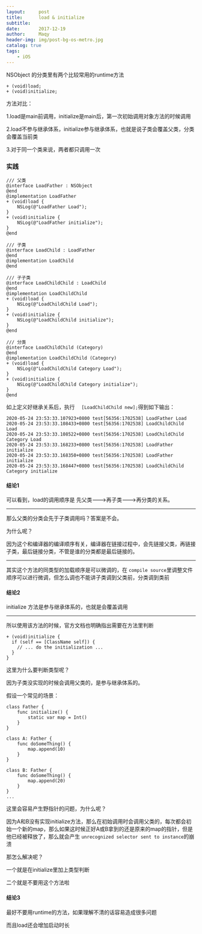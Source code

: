 ```yaml
---
layout:     post
title:      load & initialize
subtitle:   
date:       2017-12-19
author:     Maqy
header-img: img/post-bg-os-metro.jpg
catalog: true
tags:
    - iOS
---
```


NSObject 的分类里有两个比较常用的runtime方法

```
+ (void)load;
+ (void)initialize; 
```

方法对比：

1.load是main前调用，initialize是main后，第一次初始调用对象方法的时候调用

2.load不参与继承体系，initialize参与继承体系，也就是说子类会覆盖父类，分类会覆盖当前类

3.对于同一个类来说，两者都只调用一次



### 实践

```
/// 父类
@interface LoadFather : NSObject
@end
@implementation LoadFather
+ (void)load {
    NSLog(@"LoadFather Load");
}
+ (void)initialize {
    NSLog(@"LoadFather initialize");
}
@end

/// 子类
@interface LoadChild : LoadFather
@end
@implementation LoadChild
@end

/// 子子类
@interface LoadChildChild : LoadChild
@end
@implementation LoadChildChild
+ (void)load {
    NSLog(@"LoadChildChild Load");
}
+ (void)initialize {
    NSLog(@"LoadChildChild initialize");
}
@end

/// 分类
@interface LoadChildChild (Category)
@end
@implementation LoadChildChild (Category)
+ (void)load {
    NSLog(@"LoadChildChild Category Load");
}
+ (void)initialize {
    NSLog(@"LoadChildChild Category initialize");
}
@end
```



如上定义好继承关系后，执行 `  [LoadChildChild new];`得到如下输出：

```
2020-05-24 23:53:33.107923+0800 test[56356:1702538] LoadFather Load
2020-05-24 23:53:33.108433+0800 test[56356:1702538] LoadChildChild Load
2020-05-24 23:53:33.108522+0800 test[56356:1702538] LoadChildChild Category Load
2020-05-24 23:53:33.168233+0800 test[56356:1702538] LoadFather initialize
2020-05-24 23:53:33.168350+0800 test[56356:1702538] LoadFather initialize
2020-05-24 23:53:33.168447+0800 test[56356:1702538] LoadChildChild Category initialize
```

#### 结论1

可以看到，load的调用顺序是 先父类--->再子类--->再分类的关系。

-------

那么父类的分类会先于子类调用吗？答案是不会。

为什么呢？

因为这个和编译器的编译顺序有关，编译器在链接过程中，会先链接父类，再链接子类，最后链接分类，不管是谁的分类都是最后链接的。

--------

其实这个方法的同类型的加载顺序是可以微调的，在 `compile source`里调整文件顺序可以进行微调，但怎么调也不能讲子类调到父类前，分类调到类前



#### 结论2

initialize 方法是参与继承体系的，也就是会覆盖调用

------

所以使用该方法的时候，官方文档也明确指出需要在方法里判断

```
+ (void)initialize {
  if (self == [ClassName self]) {
    // ... do the initialization ...
  }
}
```

这里为什么要判断类型呢？

因为子类没实现的时候会调用父类的，是参与继承体系的。

假设一个常见的场景：

```
class Father {
	func initialize() {
		static var map = Int()
	}
}

class A: Father {
	func doSomeThing() {
		map.append(10)
	}
}

class B: Father {
	func doSomeThing() {
		map.append(20)
	}
}
... 
```

这里会容易产生野指针的问题，为什么呢？

因为A和B没有实现initialize方法，那么在初始调用时会调用父类的，每次都会初始一个新的map，那么如果这时候正好A或B拿到的还是原来的map的指针，但是他已经被释放了，那么就会产生 `unrecognized selector sent to instance`的崩溃

那怎么解决呢？

一个就是在initialize里加上类型判断

二个就是不要用这个方法啦



#### 结论3

最好不要用runtime的方法，如果理解不清的话容易造成很多问题

而且load还会增加启动时长

